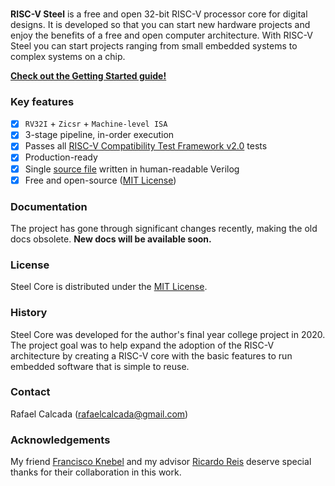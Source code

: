 <br/>

**RISC-V Steel** is a free and open 32-bit RISC-V processor core for digital designs. It is developed so that you can start new hardware projects and enjoy the benefits of a free and open computer architecture. With RISC-V Steel you can start projects ranging from small embedded systems to complex systems on a chip.

**[Check out the Getting Started guide!](https://rafaelcalcada.github.io/steel-core/getting-started/)**

### Key features

- [x] `RV32I` + `Zicsr` + `Machine-level ISA` <br/>
- [x] 3-stage pipeline, in-order execution <br/>
- [x] Passes all [RISC-V Compatibility Test Framework v2.0](https://github.com/riscv-non-isa/riscv-arch-test) tests <br/>
- [x] Production-ready <br/>
- [x] Single [source file](riscv_steel_core.v) written in human-readable Verilog <br/>
- [x] Free and open-source ([MIT License](LICENSE.md))

### Documentation

The project has gone through significant changes recently, making the old docs obsolete. **New docs will be available soon.**

### License

Steel Core is distributed under the [MIT License](LICENSE.md).

### History

Steel Core was developed for the author's final year college project in 2020. The project goal was to help expand the adoption of the RISC-V architecture by creating a RISC-V core with the basic features to run embedded software that is simple to reuse.

### Contact

Rafael Calcada (rafaelcalcada@gmail.com)

### Acknowledgements

My friend [Francisco Knebel](https://github.com/FranciscoKnebel) and my advisor [Ricardo Reis](https://www.linkedin.com/in/ricardo-reis-bab4575/) deserve special thanks for their collaboration in this work.
